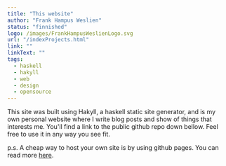 ```yaml
---
title: "This website"
author: "Frank Hampus Weslien"
status: "finnished"
logo: /images/FrankHampusWeslienLogo.svg
url: "/indexProjects.html"
link: ""
linkText: ""
tags: 
  - haskell
  - hakyll
  - web
  - design
  - opensource
---
```


This site was built using Hakyll, a haskell static site generator, and is my own personal website where I write blog posts and show of things that interests me.
You'll find a link to the public github repo down bellow.
Feel free to use it in any way you see fit.

p.s. A cheap way to host your own site is by using github pages. You can read more [here]().
<!--more-->
